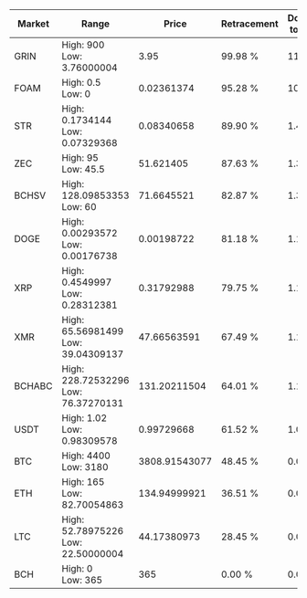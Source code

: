 | Market | Range | Price| Retracement | Doubles to 50% |
| --- | --- | --- | --- | --- |
| GRIN | High: 900<br />Low: 3.76000004 | 3.95 | 99.98 % | 114.40 |
| FOAM | High: 0.5<br />Low: 0 | 0.02361374 | 95.28 % | 10.59 |
| STR | High: 0.1734144<br />Low: 0.07329368 | 0.08340658 | 89.90 % | 1.48 |
| ZEC | High: 95<br />Low: 45.5 | 51.621405 | 87.63 % | 1.36 |
| BCHSV | High: 128.09853353<br />Low: 60 | 71.6645521 | 82.87 % | 1.31 |
| DOGE | High: 0.00293572<br />Low: 0.00176738 | 0.00198722 | 81.18 % | 1.18 |
| XRP | High: 0.4549997<br />Low: 0.28312381 | 0.31792988 | 79.75 % | 1.16 |
| XMR | High: 65.56981499<br />Low: 39.04309137 | 47.66563591 | 67.49 % | 1.10 |
| BCHABC | High: 228.72532296<br />Low: 76.37270131 | 131.20211504 | 64.01 % | 1.16 |
| USDT | High: 1.02<br />Low: 0.98309578 | 0.99729668 | 61.52 % | 1.00 |
| BTC | High: 4400<br />Low: 3180 | 3808.91543077 | 48.45 % | 0.00 |
| ETH | High: 165<br />Low: 82.70054863 | 134.94999921 | 36.51 % | 0.00 |
| LTC | High: 52.78975226<br />Low: 22.50000004 | 44.17380973 | 28.45 % | 0.00 |
| BCH | High: 0<br />Low: 365 | 365 | 0.00 % | 0.00 |
